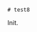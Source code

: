                                                                                                                                                                                                                                                                                                                                                                                                                                                                                                                                                                                  # test8

Init.
